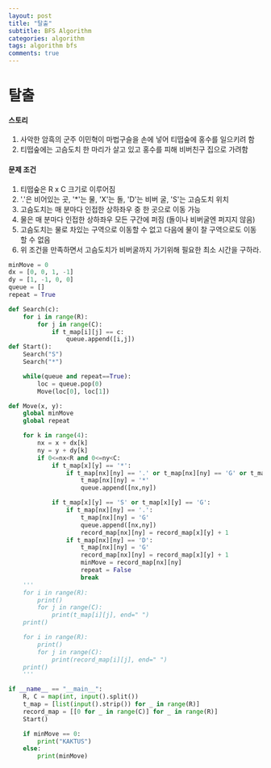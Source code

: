 ```yaml
---
layout: post
title: "탈출"
subtitle: BFS Algorithm
categories: algorithm
tags: algorithm bfs
comments: true
---
```

# 탈출

#### 스토리
1. 사악한 암흑의 군주 이민혁이 마법구슬을 손에 넣어 티떱숲에 홍수를 일으키려 함
2. 티떱숲에는 고슴도치 한 마리가 살고 있고 홍수를 피해 비버친구 집으로 가려함

#### 문제 조건
1. 티떱숲은 R x C 크기로 이루어짐
2. '.'은 비어있는 곳, '*'는 물, 'X'는 돌, 'D'는 비버 굴, 'S'는 고슴도치 위치
3. 고슴도치는 매 분마다 인접한 상하좌우 중 한 곳으로 이동 가능
4. 물은 매 분마다 인접한 상하좌우 모든 구간에 퍼짐 (돌이나 비버굴엔 퍼지지 않음)
5. 고슴도치는 물로 차있는 구역으로 이동할 수 없고 다음에 물이 찰 구역으로도 이동할 수 없음
6. 위 조건을 만족하면서 고슴도치가 비버굴까지 가기위해 필요한 최소 시간을 구하라.

```python
minMove = 0
dx = [0, 0, 1, -1]
dy = [1, -1, 0, 0]
queue = []
repeat = True

def Search(c):
    for i in range(R):
        for j in range(C):
            if t_map[i][j] == c:
                queue.append([i,j])
def Start():
    Search("S")
    Search("*")

    while(queue and repeat==True):
        loc = queue.pop(0)
        Move(loc[0], loc[1])
```


```python
def Move(x, y):
    global minMove
    global repeat

    for k in range(4):
        nx = x + dx[k]
        ny = y + dy[k]
        if 0<=nx<R and 0<=ny<C:
            if t_map[x][y] == '*':
                if t_map[nx][ny] == '.' or t_map[nx][ny] == 'G' or t_map[nx][ny] == 'S':
                    t_map[nx][ny] = '*'
                    queue.append([nx,ny])

            if t_map[x][y] == 'S' or t_map[x][y] == 'G':
                if t_map[nx][ny] == '.':
                    t_map[nx][ny] = 'G'
                    queue.append([nx,ny])
                    record_map[nx][ny] = record_map[x][y] + 1
                if t_map[nx][ny] == 'D':
                    t_map[nx][ny] = 'G'
                    record_map[nx][ny] = record_map[x][y] + 1
                    minMove = record_map[nx][ny]
                    repeat = False
                    break
    '''
    for i in range(R):
        print()
        for j in range(C):
            print(t_map[i][j], end=" ")
    print()

    for i in range(R):
        print()
        for j in range(C):
            print(record_map[i][j], end=" ")
    print()
    '''
```

```python
if __name__ == "__main__":
    R, C = map(int, input().split())
    t_map = [list(input().strip()) for _ in range(R)]
    record_map = [[0 for _ in range(C)] for _ in range(R)]
    Start()

    if minMove == 0:
        print("KAKTUS")
    else:
        print(minMove)
```
